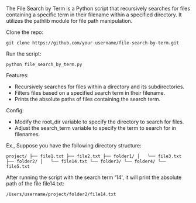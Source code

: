 The File Search by Term is a Python script that recursively searches for files containing a specific term in their filename within a specified directory. It utilizes the pathlib module for file path manipulation.

Clone the repo:

``git clone https://github.com/your-username/file-search-by-term.git``

Run the script:

``python file_search_by_term.py``

Features:

- Recursively searches for files within a directory and its subdirectories.
- Filters files based on a specified search term in their filename.
- Prints the absolute paths of files containing the search term.

Config:

- Modify the root_dir variable to specify the directory to search for files.
- Adjust the search_term variable to specify the term to search for in filenames.

Ex., Suppose you have the following directory structure: 

``project/
    ├── file1.txt
    ├── file2.txt
    ├── folder1/
    │   └── file3.txt
    ├── folder2/
    │   └── file14.txt
    └── folder3/
        └── folder4/
            └── file5.txt
``

After running the script with the search term '14', it will print the absolute path of the file file14.txt:

``/Users/username/project/folder2/file14.txt``
